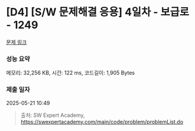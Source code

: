# [D4] [S/W 문제해결 응용] 4일차 - 보급로 - 1249 

[문제 링크](https://swexpertacademy.com/main/code/problem/problemDetail.do?contestProbId=AV15QRX6APsCFAYD) 

### 성능 요약

메모리: 32,256 KB, 시간: 122 ms, 코드길이: 1,905 Bytes

### 제출 일자

2025-05-21 10:49



> 출처: SW Expert Academy, https://swexpertacademy.com/main/code/problem/problemList.do